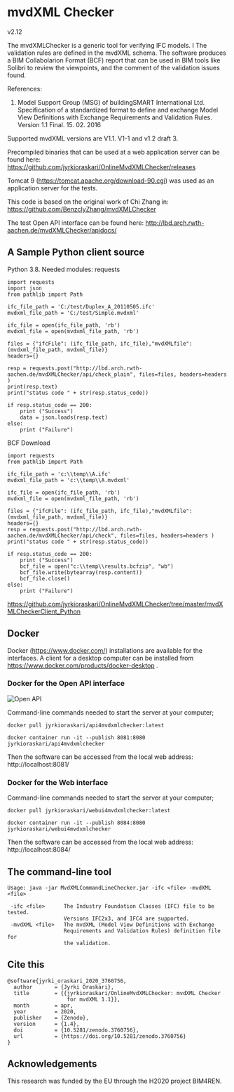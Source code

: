 # mvdXML Checker
v2.12


The mvdXMLChecker is a generic tool for verifying IFC models. I
The validation rules are defined in the mvdXML schema. The software produces a BIM Collabolarion Format (BCF) report that can be used in BIM tools like Solibri to review the viewpoints, 
and the comment of the validation issues found.

References:
1. Model Support Group (MSG) of buildingSMART International Ltd.
Specification of a standardized format to define and exchange
Model View Definitions with Exchange Requirements and Validation Rules.
Version 1.1 Final. 15. 02. 2016


Supported mvdXML versions are V1.1. V1-1 and v1.2 draft 3.

Precompiled binaries that can be used at a web application server can be found here: 
https://github.com/jyrkioraskari/OnlineMvdXMLChecker/releases

Tomcat 9 (https://tomcat.apache.org/download-90.cgi) was used as an application server for the tests.


This code is based on the original work of Chi Zhang in: 	
https://github.com/BenzclyZhang/mvdXMLChecker


The test Open API interface can be found here:
http://lbd.arch.rwth-aachen.de/mvdXMLChecker/apidocs/


## A Sample Python client source

Python 3.8.  Needed modules: requests
```
import requests
import json
from pathlib import Path

ifc_file_path = 'C:/test/Duplex_A_20110505.ifc'
mvdxml_file_path = 'C:/test/Simple.mvdxml'

ifc_file = open(ifc_file_path, 'rb')
mvdxml_file = open(mvdxml_file_path, 'rb')

files = {"ifcFile": (ifc_file_path, ifc_file),"mvdXMLfile": (mvdxml_file_path, mvdxml_file)}
headers={}

resp = requests.post("http://lbd.arch.rwth-aachen.de/mvdXMLChecker/api/check_plain", files=files, headers=headers )
print(resp.text)
print("status code " + str(resp.status_code))

if resp.status_code == 200:
    print ("Success")
    data = json.loads(resp.text)
else:
    print ("Failure")
```


BCF Download
```
import requests
from pathlib import Path

ifc_file_path = 'c:\\temp\\A.ifc'
mvdxml_file_path = 'c:\\temp\\A.mvdxml'

ifc_file = open(ifc_file_path, 'rb')
mvdxml_file = open(mvdxml_file_path, 'rb')

files = {"ifcFile": (ifc_file_path, ifc_file),"mvdXMLfile": (mvdxml_file_path, mvdxml_file)}
headers={}
resp = requests.post("http://lbd.arch.rwth-aachen.de/mvdXMLChecker/api/check", files=files, headers=headers )
print("status code " + str(resp.status_code))

if resp.status_code == 200:
    print ("Success")
    bcf_file = open("c:\\temp\\results.bcfzip", "wb")
    bcf_file.write(bytearray(resp.content))
    bcf_file.close()
else:
    print ("Failure")

```

https://github.com/jyrkioraskari/OnlineMvdXMLChecker/tree/master/mvdXMLCheckerClient_Python


## Docker
Docker (https://www.docker.com/) installations are available for the interfaces. A client for a desktop computer can be installed from https://www.docker.com/products/docker-desktop . 

### Docker for the Open API interface

![Open API](https://raw.githubusercontent.com/jyrkioraskari/OnlineMvdXMLChecker/master/doc/mvdXMLAPI.png)


Command-line commands needed to start the server at your computer;
```
docker pull jyrkioraskari/api4mvdxmlchecker:latest

docker container run -it --publish 8081:8080 jyrkioraskari/api4mvdxmlchecker

```
Then the software can be accessed from the local web address:
http://localhost:8081/

### Docker for the Web interface

Command-line commands needed to start the server at your computer;
```
docker pull jyrkioraskari/webui4mvdxmlchecker:latest

docker container run -it --publish 8084:8080 jyrkioraskari/webui4mvdxmlchecker

```
Then the software can be accessed from the local web address:
http://localhost:8084/

## The command-line tool

```
Usage: java -jar MvdXMLCommandLineChecker.jar -ifc <file> -mvdXML <file>

 -ifc <file>      The Industry Foundation Classes (IFC) file to be tested.
                  Versions IFC2x3, and IFC4 are supported.
 -mvdXML <file>   The mvdXML (Model View Definitions with Exchange
                  Requirements and Validation Rules) definition file for
                  the validation.
```


## Cite this

```
@software{jyrki_oraskari_2020_3760756,
  author       = {Jyrki Oraskari},
  title        = {{jyrkioraskari/OnlineMvdXMLChecker: mvdXML Checker 
                   for mvdXML 1.1}},
  month        = apr,
  year         = 2020,
  publisher    = {Zenodo},
  version      = {1.4},
  doi          = {10.5281/zenodo.3760756},
  url          = {https://doi.org/10.5281/zenodo.3760756}
}
```

## Acknowledgements
This research was funded by the EU through the H2020 project BIM4REN.


